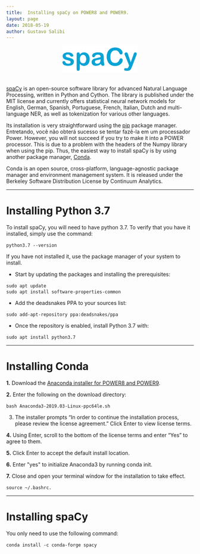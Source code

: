 ```yaml
---
title:  Installing spaCy on POWER8 and POWER9.
layout: page
date: 2018-05-19
author: Gustavo Salibi
---
```


<center><img src="./spacy-img/SpaCy_logo.svg" alt="Bazel Logo" width="40%"/></center>

<br>

[spaCy](https://spacy.io) is an open-source software library for advanced Natural Language Processing, written in Python and Cython. The library is published under the MIT license and currently offers statistical neural network models for English, German, Spanish, Portuguese, French, Italian, Dutch and multi-language NER, as well as tokenization for various other languages.

Its installation is very straightforward using the [pip](https://pypi.org/project/pip/) package manager. Entretando, você não obterá sucesso se tentar fazê-la em um processador Power. However, you will not succeed if you try to make it into a POWER processor. This is due to a problem with the headers of the Numpy library when using the pip. Thus, the easiest way to install spaCy is by using another package manager, [Conda](https://www.anaconda.com).

Conda is an open source, cross-platform, language-agnostic package manager and environment management system. It is released under the Berkeley Software Distribution License by Continuum Analytics.

------------
# Installing Python 3.7

To install spaCy, you will need to have python 3.7. To verify that you have it installed, simply use the command:
```
python3.7 --version
```

If you have not installed it, use the package manager of your system to install.
* Start by updating the packages and installing the prerequisites:
```
sudo apt update
sudo apt install software-properties-common
```

* Add the deadsnakes PPA to your sources list:
```
sudo add-apt-repository ppa:deadsnakes/ppa
```

* Once the repository is enabled, install Python 3.7 with:
```
sudo apt install python3.7
```

------------
# Installing Conda
**1.** Download the [Anaconda installer for POWER8 and POWER9](https://repo.anaconda.com/archive/Anaconda3-2019.03-Linux-ppc64le.sh).

**2.** Enter the following on the download directory:
```
bash Anaconda3-2019.03-Linux-ppc64le.sh
```
3. The installer prompts “In order to continue the installation process, please review the license agreement.” Click Enter to view license terms.

**4.** Using Enter, scroll to the bottom of the license terms and enter “Yes” to agree to them.

**5.** Click Enter to accept the default install location.

**6.** Enter "yes" to initialize Anaconda3 by running conda init.

**7.** Close and open your terminal window for the installation to take effect.
```
source ~/.bashrc.
```


------------
# Installing spaCy
You only need to use the following command:
```
conda install -c conda-forge spacy
```

